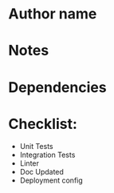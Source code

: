 # Author name
# Notes
# Dependencies
# Checklist:
- Unit Tests
- Integration Tests
- Linter
- Doc Updated
- Deployment config
